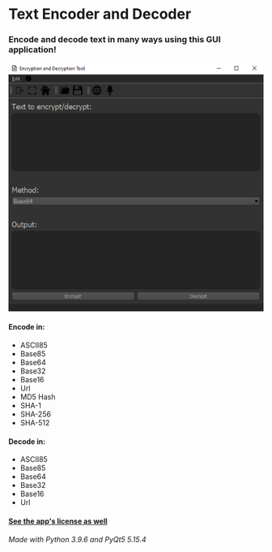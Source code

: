 # Text Encoder and Decoder

### Encode and decode text in many ways using this GUI application!

![](application.png)

#### Encode in:
- ASCII85
- Base85
- Base64
- Base32
- Base16
- Url
- MD5 Hash
- SHA-1
- SHA-256
- SHA-512

#### Decode in:
- ASCII85
- Base85
- Base64
- Base32
- Base16
- Url

#### [See the app's license as well](https://github.com/nonimportant/text-encode-and-decoder/blob/main/LICENSE)

###### Made with Python 3.9.6 and PyQt5 5.15.4
